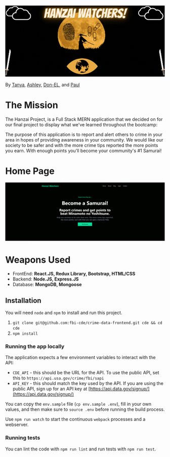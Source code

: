 ![The Hanzai Project](anime_crime-watchers/src/assets/images/hanzai_watchers.gif)

By [Tanya](https://github.com/tanyaleepr), [Ashley](https://github.com/ashleyhodge), [Don-EL](https://github.com/DonL44), and [Paul](https://github.com/pshertzi)

# The Mission

The Hanzai Project, is a Full Stack MERN application that we decided on for our final project to display what we've learned throughout the bootcamp:

The purpose of this application is to report and alert others to crime in your area in hopes of providing awareness in your community. We would like our society to be safer and with the more crime tips reported the more points you earn. With enough points you'll become your community's #1 Samurai! 


# Home Page

![Home Page ScreenShot](anime_crime-watchers/src/assets/images/hanzai_homepage.png)

# Weapons Used

<ul>
  <li>FrontEnd: <b> React.JS, Redux Library, Bootstrap, HTML/CSS </b></li>
  <li>Backend:  <b> Node.JS, Express.JS </b> </li>
  <li>Database: <b> MongoDB, Mongoose </b> </li>
</ul>

## Installation

You will need `node` and `npm` to install and run this project.

1.  `git clone git@github.com:fbi-cde/crime-data-frontend.git cde && cd cde`
2.  `npm install`

### Running the app locally

The application expects a few environment variables to interact with the API:

* `CDE_API` - this should be the URL for the API. To use the public API, set this to `https://api.usa.gov/crime/fbi/sapi`
* `API_KEY` - this should match the key used by the API. If you are using the public API, sign up for an API key at [https://api.data.gov/signup/](https://api.data.gov/signup/)

You can copy the `env.sample` file (`cp env.sample .env`), fill in your own values, and then make sure to `source .env` before running the build process.

Use `npm run watch` to start the continuous `webpack` processes and a webserver.

### Running tests

You can lint the code with `npm run lint` and run tests with `npm run test`.